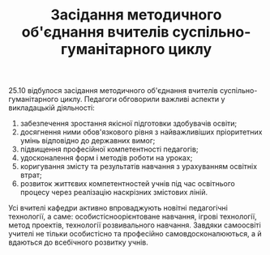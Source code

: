 ﻿---
title: Засідання методичного об'єднання вчителів суспільно-гуманітарного циклу
---

25.10 відбулося засідання методичного об'єднання вчителів суспільно-гуманітарного циклу. Педагоги обговорили важливі аспекти у викладацькій діяльності:

1. забезпечення зростання якісної підготовки здобувачів освіти;
1. досягнення ними обов'язкового рівня з найважливіших пріоритетних умінь відповідно до державних вимог;
1. підвищення професійної компетентності педагогів;
1. удосконалення форм і методів роботи на уроках;
1. коригування змісту та результатів навчання з урахуванням освітніх втрат;
1. розвиток життєвих компетентностей учнів під час освітнього процесу через реалізацію наскрізних змістових ліній.

Усі вчителі кафедри активно впроваджують новітні педагогічні технології, а саме: особистісноорієнтоване навчання, ігрові технології, метод проектів, технології розвивального навчання. Завдяки самоосвіті учителі не тільки особистісно та професійно самовдосконалюються, а й вдаються до всебічного розвитку учнів.

<slideshow />
